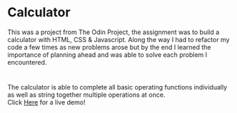 # Calculator
This was a project from The Odin Project, the assignment was to build a calculator with HTML, CSS & Javascript.
Along the way I had to refactor my code a few times as new problems arose but by the end I learned the importance of planning ahead and was able to solve each problem I encountered.
#
The calculator is able to complete all basic operating functions individually as well as string together multiple operations at once.  
Click [Here](https://woodhouse1919.github.io/Calc/) for a live demo!
